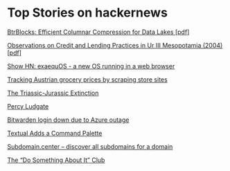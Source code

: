 # Top Stories on hackernews <br />
[BtrBlocks: Efficient Columnar Compression for Data Lakes [pdf]](https://www.cs.cit.tum.de/fileadmin/w00cfj/dis/papers/btrblocks.pdf)

[Observations on Credit and Lending Practices in Ur III Mesopotamia (2004) [pdf]](https://www.sfu.ca/~poitras/jesho_UR_14.pdf)

[Show HN: exaequOS - a new OS running in a web browser](https://www.exaequos.com)

[Tracking Austrian grocery prices by scraping store sites](https://mastodon.gamedev.place/@badlogic/111071396799790275)

[The Triassic-Jurassic Extinction](https://johncarlosbaez.wordpress.com/2023/09/16/the-triassic-jurassic-extinction-event/)

[Percy Ludgate](https://en.wikipedia.org/wiki/Percy_Ludgate)

[Bitwarden login down due to Azure outage](https://status.bitwarden.com/)

[Textual Adds a Command Palette](https://textual.textualize.io/blog/2023/09/15/textual-0370-adds-a-command-palette/)

[Subdomain.center – discover all subdomains for a domain](https://www.subdomain.center/)

[The “Do Something About It” Club](https://chavanniclass.com/2023/09/16/48-the-do-something-about-it-club/)
